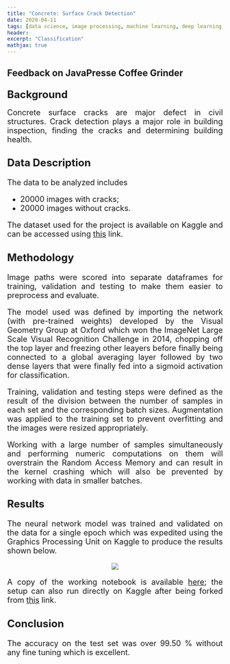 ```yaml
---
title: "Concrete: Surface Crack Detection"
date: 2020-04-11
tags: [data science, image processing, machine learning, deep learning, supervised learning, classification] 
header:
excerpt: "Classification"
mathjax: true
---
```


## Feedback on JavaPresse Coffee Grinder

<font size="5"><h3>Background</h3></font>

<font size="4"><div style="text-align: justify"><p>Concrete surface cracks are major defect in civil structures. Crack detection plays a major role in building inspection, finding the cracks and determining building health.</p>

<font size="5"><h3>Data Description</h3></font>

<font size="4"><p>The data to be analyzed includes</p>

<ul>
  <li>20000 images with cracks;</li>
  <li>20000 images without cracks.</li>
</ul>

<div style="text-align: justify"><p>The dataset used for the project is available on Kaggle and can be accessed using <a href="https://www.kaggle.com/arunrk7/surface-crack-detection">this</a> link.</p>

<font size="5"><h3>Methodology</h3></font>

<p></p>

<div style="text-align: justify"><p>Image paths were scored into separate dataframes for training, validation and testing to make them easier to preprocess and evaluate.</p>

<div style="text-align: justify"><p>The model used was defined by importing the network (with pre-trained weights) developed by the Visual Geometry Group at Oxford which won the ImageNet Large Scale Visual Recognition Challenge in 2014, chopping off the top layer and freezing other leayers before finally being connected to a global averaging layer followed by two dense layers that were finally fed into a sigmoid activation for classification.</p>
  
<div style="text-align: justify"><p>Training, validation and testing steps were defined as the result of the division between the number of samples in each set and the corresponding batch sizes. Augmentation was applied to the training set to prevent overfitting and the images were resized appropriately.</p>
  
<div style="text-align: justify"><p> Working with a large number of samples simultaneously and performing numeric computations on them will overstrain the Random Access Memory and can result in the kernel crashing which will also be prevented by working with data in smaller batches.</p>
  
<font size="5"><h3>Results</h3></font>

<div style="text-align: justify"><p>The neural network model was trained and validated on the data for a single epoch which was expedited using the Graphics Processing Unit on Kaggle to produce the results shown below.</p>

<div style="text-align: center"><img src="{{ site.url }}{{ site.baseurl }}/assets/images/cscd/cscd_1.jpg">
  
<p></p>
  
<div style="text-align: justify"><p>A copy of the working notebook is available <a href="https://github.com/gopalrahulrg/gopalrahulrg.github.io/blob/master/assets/books/cscd/rg-cscd_11_04_2020.ipynb">here</a>; the setup can also run directly on Kaggle after being forked from <a href="https://www.kaggle.com/gopalrahulrg/oxfordnet-flow-batch-processing">this</a> link.</p>
  
<p></p>

<font size="5"><h3>Conclusion</h3></font>

<div style="text-align: justify"><p>The accuracy on the test set was over 99.50 % without any fine tuning which is excellent.</p>

